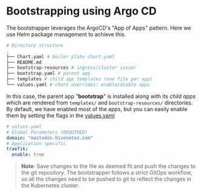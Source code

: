 # Bootstrapping using Argo CD

The bootstrapper leverages the ArgoCD's "App of Apps" pattern. Here we use Helm package management to achieve this.

```bash
# Directory structure
.
├── Chart.yaml # boiler plate chart.yaml
├── README.md 
├── bootstrap-resources # ingress/cluster issuer
├── bootstrap.yaml # parent app 
├── templates # child app templates (one file per app)
└── values.yaml # chart overrides: enable/diable apps
```

In this case, the parent app "**bootstrap**" is installed along with its *child apps* which are rendered from `templates/` and `bootstrap-resources/` directories. 
By default, we have enabled most of the apps, but you can easily enable them by setting the flags in the [values.yaml](./values.yaml) 

```yaml
# values.yaml
# Global Parameters (REQUIRED)
domain: "mastodon.hivenetes.com"
# Application specific
traefik:
  enable: true
```
> **Note**: Save changes to the file as deemed fit and push the changes to the git repository. The bootstrapper follows a strict GitOps workflow, so all the changes need to be pushed to git to reflect the changes in the Kubernetes cluster.
